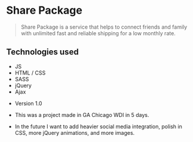 # Share Package
> Share Package is a service that helps to connect friends and family with unlimited fast and reliable shipping for a low monthly rate.

## Technologies used
* JS
* HTML / CSS
* SASS
* jQuery
* Ajax

- Version 1.0

- This was a project made in GA Chicago WDI in 5 days.

- In the future I want to add heavier social media integration, polish in CSS, more jQuery animations, and more images.
